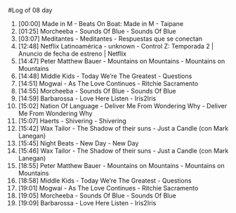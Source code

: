#Log of 08 day

1. [00:00] Made in M - Beats On Boat: Made in M - Taipane
1. [01:25] Morcheeba - Sounds Of Blue - Sounds Of Blue
1. [03:07] Meditantes - Meditantes - Respuestas que se conectan
1. [12:48] Netflix Latinoamérica - unknown - Control Z: Temporada 2 | Anuncio de fecha de estreno | Netflix
1. [14:47] Peter Matthew Bauer - Mountains on Mountains - Mountains on Mountains
1. [14:48] Middle Kids - Today We’re The Greatest - Questions
1. [14:51] Mogwai - As The Love Continues - Ritchie Sacramento
1. [14:55] Morcheeba - Sounds Of Blue - Sounds Of Blue
1. [14:59] Barbarossa - Love Here Listen - Iris2Iris
1. [15:02] Nation Of Language - Deliver Me From Wondering Why - Deliver Me From Wondering Why
1. [15:07] Haerts - Shivering - Shivering
1. [15:42] Wax Tailor - The Shadow of their suns - Just a Candle (con Mark Lanegan)
1. [15:45] Night Beats - New Day - New Day
1. [15:46] Wax Tailor - The Shadow of their suns - Just a Candle (con Mark Lanegan)
1. [18:55] Peter Matthew Bauer - Mountains on Mountains - Mountains on Mountains
1. [18:58] Middle Kids - Today We’re The Greatest - Questions
1. [19:01] Mogwai - As The Love Continues - Ritchie Sacramento
1. [19:05] Morcheeba - Sounds Of Blue - Sounds Of Blue
1. [19:09] Barbarossa - Love Here Listen - Iris2Iris
